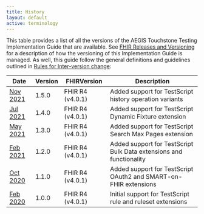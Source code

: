 ```yaml
---
title: History
layout: default
active: terminology
---
```


This table provides a list of all the versions of the AEGIS Touchstone Testing Implementation Guide that are available. See [FHIR Releases and Versioning](http://build.fhir.org/versions.html#versions) for a description of how the versioning of this Implementation Guide is managed.  As well, this guide follow the general definitions and guidelines outlined in [Rules for Inter-version change](http://build.fhir.org/versions.html#change):

|Date|Version|FHIRVersion|Description|
|---|---|---|---|
|[Nov 2021](../1.5.0/index.html)|1.5.0|FHIR R4 (v4.0.1)|Added support for TestScript history operation variants|
|[Jul 2021](../1.4.0/index.html)|1.4.0|FHIR R4 (v4.0.1)|Added support for TestScript Dynamic Fixture extension|
|[May 2021](../1.3.0/index.html)|1.3.0|FHIR R4 (v4.0.1)|Added support for TestScript Search Max Pages extension|
|[Feb 2021](../1.2.0/index.html)|1.2.0|FHIR R4 (v4.0.1)|Added support for TestScript Bulk Data extensions and functionality|
|[Oct 2020](../1.1.0/index.html)|1.1.0|FHIR R4 (v4.0.1)|Added support for TestScript OAuth2 and SMART-on-FHIR extensions|
|[Feb 2020](../1.0.0/index.html)|1.0.0|FHIR R4 (v4.0.1)|Initial support for TestScript rule and ruleset extensions|

